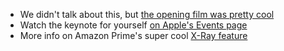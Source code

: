- We didn't talk about this, but [the opening film was pretty cool](https://www.youtube.com/watch?v=b6d6iScjHpA)
- Watch the keynote for yourself [on Apple's Events page](https://www.apple.com/apple-events/march-2019/)
- More info on Amazon Prime's super cool [X-Ray feature](https://www.amazon.com/adlp/xray)
